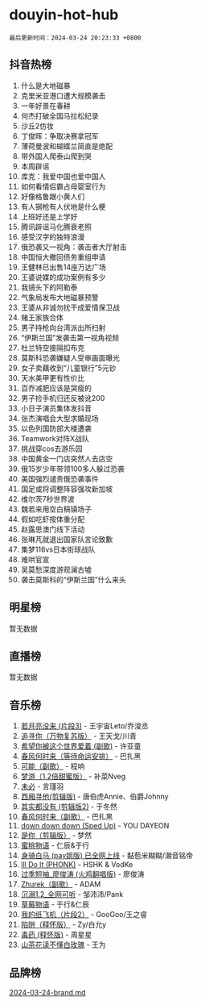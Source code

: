 # douyin-hot-hub

`最后更新时间：2024-03-24 20:23:33 +0800`

## 抖音热榜

1. 什么是大地磁暴
1. 克里米亚港口遭大规模袭击
1. 一年好景在春耕
1. 何杰打破全国马拉松纪录
1. 沙丘2仿妆
1. 丁俊晖：争取决赛拿冠军
1. 薄荷曼波和蝴蝶兰简直是绝配
1. 带外国人爬泰山爬到哭
1. 本周辟谣
1. 库克：我爱中国也爱中国人
1. 如何看情侣霸占母婴室行为
1. 好像格鲁跟小黄人们
1. 有人钢枪有人伏地是什么梗
1. 上班好还是上学好
1. 腾讯辟谣马化腾衰老照
1. 感受汉字的独特浪漫
1. 俄恐袭又一视角：袭击者大厅射击
1. 中国恒大撤回债务重组申请
1. 王健林已出售14座万达广场
1. 王婆说媒的成功案例有多少
1. 我镜头下的阿勒泰
1. 气象局发布大地磁暴预警
1. 王婆从非诚勿扰干成爱情保卫战
1. 赌王家族合体
1. 男子持枪向台湾派出所扫射
1. “伊斯兰国”发袭击第一视角视频
1. 杜兰特空接隔扣布克
1. 莫斯科恐袭嫌疑人受审画面曝光
1. 女子卖藕收到“儿童银行”5元钞
1. 天水美甲更有性价比
1. 百乔减肥应该是哭瘦的
1. 男子捡手机归还反被讹200
1. 小日子演员集体发抖音
1. 张杰演唱会大型求婚现场
1. 以色列国防部大楼遭袭
1. Teamwork对阵X战队
1. 挑战穿cos去游乐园
1. 中国黄金一门店突然人去店空
1. 俄15岁少年带领100多人躲过恐袭
1. 美国强烈谴责俄恐袭事件
1. 国足或将调整阵容强攻新加坡
1. 维尔茨7秒世界波
1. 魏若来用空白稿镇场子
1. 假如吃虾按体重分配
1. 赵露思澳门线下活动
1. 张琳芃就退出国家队言论致歉
1. 集梦116vs日本街球战队
1. 难哄官宣
1. 吴莫愁深度游观澜古墟
1. 袭击莫斯科的“伊斯兰国”什么来头

## 明星榜

暂无数据

## 直播榜

暂无数据

## 音乐榜

1. [若月亮没来 (片段3)](https://sf5-hl-cdn-tos.douyinstatic.com/obj/tos-cn-ve-2774/okfyEUsGW1B1ovJi5JiN9IjvAT2lMwA054GoEB) - 王宇宙Leto/乔浚丞
1. [追寻你（万物复苏版）](https://sf3-cdn-tos.douyinstatic.com/obj/tos-cn-ve-2774/oYeAZJsbjIDit9APmBg8u6uDUQnHmoCf3gbo74) - 王天戈/川青
1. [希望你被这个世界爱着 (副歌)](https://sf3-cdn-tos.douyinstatic.com/obj/tos-cn-ve-2774/oUHCmWQfZlE3QQBKBeD8rCFLpJzPgCpImhsxMt) - 许亚童
1. [春风何时来（等待命运安排）](https://sf5-hl-cdn-tos.douyinstatic.com/obj/tos-cn-ve-2774/oICBNbD3gelMfB4WgiD1KI2jQtXZE2FgHLwtsl) - 巴扎黑
1. [可能（副歌）](https://sf5-hl-cdn-tos.douyinstatic.com/obj/tos-cn-ve-2774/cde1731888894259b333569393c2fb51) - 程响
1. [梦游（1.2倍甜蜜版）](https://sf5-hl-cdn-tos.douyinstatic.com/obj/tos-cn-ve-2774/o4gyAUm8hwufoEABmwVIiQtHsFuGzAEEWtNMzo) - 补菜Nveg
1. [未必](https://sf6-cdn-tos.douyinstatic.com/obj/tos-cn-ve-2774/ogntQMFnKQDZUgTCYuJgfLEtleYZZFxBQqhhFB) - 言瑾羽
1. [西厢寻他(剪辑版)](https://sf5-hl-cdn-tos.douyinstatic.com/obj/tos-cn-ve-2774/oUsAVfAQKlRNxEv5qxvIB8o5qmIWUcXbzJKJhw) - 唐伯虎Annie、伯爵Johnny
1. [其实都没有 (剪辑版2)](https://sf6-cdn-tos.douyinstatic.com/obj/tos-cn-ve-2774/oEBNQenHZtBhxYjGgUDQk0BCHTigQafgFlbQ7k) - 于冬然
1. [春风何时来（副歌）](https://sf5-hl-cdn-tos.douyinstatic.com/obj/tos-cn-ve-2774/ow7tbAiAWI2giBUrmu0hMMh3UYP3ZXdbDYiXd) - 巴扎黑
1. [down down down (Sped Up)](https://sf5-hl-cdn-tos.douyinstatic.com/obj/tos-cn-ve-2774/ow80iABiXIO9DsFwK6WeZKMaJRi3BPJAotDy8m) - YOU DAYEON
1. [是你（剪辑版）](https://sf6-cdn-tos.douyinstatic.com/obj/tos-cn-ve-2774/46019dae783c4c969944217fe1cfafc4) - 梦然
1. [蜜桃物语](https://sf5-hl-cdn-tos.douyinstatic.com/obj/tos-cn-ve-2774/oIhOSCZtIACtYU4XQkngiW9kCBfVD1Fz9IYeqL) - 仁辰&于行
1. [身骑白马 (pay姐版) 已全网上线](https://sf5-hl-cdn-tos.douyinstatic.com/obj/tos-cn-ve-2774/oQLO5ZgLsFkaDhdIIveF2zUCgfweY0gWaH4AQG) - 黏苞米糊糊/潮音铭帝
1. [lll Do lt (PHONK)](https://sf3-cdn-tos.douyinstatic.com/obj/tos-cn-ve-2774/osfNbddrZl4hIgEDk6kFftBDBJ1X8MZxH1QCOB) - HSHK & VodKe
1. [过季短袖_廖俊涛 (火鸡翻唱版)](https://sf5-hl-cdn-tos.douyinstatic.com/obj/tos-cn-ve-2774/ogQVJl0tRBKxQgZji7YClFEBrVDeHpPTWfCZbQ) - 廖俊涛
1. [Zhurek（副歌）](https://sf5-hl-cdn-tos.douyinstatic.com/obj/tos-cn-ve-2774/ooQm8FBZQDlf0btEYgVpCcSCQfrdJGBEKZYBGS) - ADAM
1. [沉溺1.2_全网可听](https://sf3-cdn-tos.douyinstatic.com/obj/tos-cn-ve-2774/ok2QoiBqsWAX9McZmWiI9gAB0EzwD4Xj6yfmtH) - 邹沛沛/Pank
1. [草莓物语](https://sf6-cdn-tos.douyinstatic.com/obj/tos-cn-ve-2774/okynhJ7jEAIIZBfsLgYMEI8QC3WbQNN66RKzhT) - 于行&仁辰
1. [我的纸飞机（片段2）](https://sf5-hl-cdn-tos.douyinstatic.com/obj/tos-cn-ve-2774/oM2ZrKcg2CD5AeRB2gkeXOFB1IxAGJdZPazYHf) - GooGoo/王之睿
1. [陷阱（释怀版）](https://sf3-cdn-tos.douyinstatic.com/obj/tos-cn-ve-2774/oE8C21LeZrzKLDFfQYgMzx4GAIHageG5IzayY7) - Zy/白允y
1. [毒药 (释怀版)](https://sf5-hl-cdn-tos.douyinstatic.com/obj/tos-cn-ve-2774/oYILMEAzspdZBIzy4frJNB8ZHPHWAhiwowd4Ad) - 周星星
1. [山茶花读不懂白玫瑰](https://sf5-hl-cdn-tos.douyinstatic.com/obj/tos-cn-ve-2774/osfn8B7DktrRHEPJgPCfDbw7QDQEkwC16BxZg9) - 王为

## 品牌榜

[2024-03-24-brand.md](2024-03-24-brand.md)
